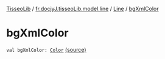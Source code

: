 [TisseoLib](../../index.md) / [fr.docjyJ.tisseoLib.model.line](../index.md) / [Line](index.md) / [bgXmlColor](./bg-xml-color.md)

# bgXmlColor

`val bgXmlColor: `[`Color`](https://docs.oracle.com/javase/6/docs/api/java/awt/Color.html) [(source)](https://github.com/docjyj/tisseoLib/tree/master/src/main/kotlin/fr/docjyJ/tisseoLib/model/line/Line.kt#L10)